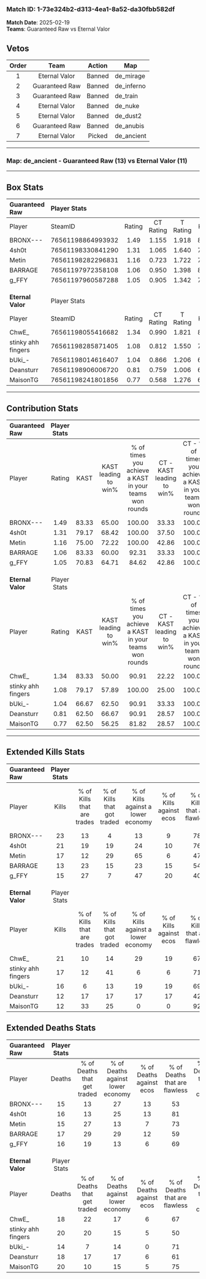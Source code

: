 ### Match ID: 1-73e324b2-d313-4ea1-8a52-da30fbb582df  
**Match Date**: 2025-02-19  
**Teams**: Guaranteed Raw vs Eternal Valor  

## Vetos  

| Order | Team | Action | Map |
| :---: | :--: | :----: | --- |
| 1 | Eternal Valor | Banned | de_mirage |
| 2 | Guaranteed Raw | Banned | de_inferno |
| 3 | Guaranteed Raw | Banned | de_train |
| 4 | Eternal Valor | Banned | de_nuke |
| 5 | Eternal Valor | Banned | de_dust2 |
| 6 | Guaranteed Raw | Banned | de_anubis |
| 7 | Eternal Valor | Picked | de_ancient |

---  

### **Map**: de_ancient - Guaranteed Raw (13) vs Eternal Valor (11)  
---  

## Box Stats  

| **Guaranteed Raw** | Player Stats      |        |           |          |       |      |       |         |        |      |     |
| :- | :- | :-: | :-: | :-: | :-: | :-: | :-: | :-: | :-: | :-: | :-: |
| Player             | SteamID           | Rating | CT Rating | T Rating | KAST  | ADR  | Kills | Assists | Deaths | K/D  | HS% |
| BRONX---           | 76561198864993932 |  1.49  |   1.155   |  1.918   | 83.33 | 95.2 |  23   |    5    |   15   | 1.53 | 43  |
| 4sh0t              | 76561198330841290 |  1.31  |   1.065   |  1.640   | 79.17 | 78.0 |  21   |    4    |   16   | 1.31 | 28  |
| Metin              | 76561198282296831 |  1.16  |   0.723   |  1.722   | 75.00 | 75.8 |  17   |    6    |   15   | 1.13 | 64  |
| BARRAGE            | 76561197972358108 |  1.06  |   0.950   |  1.398   | 83.33 | 82.8 |  13   |    9    |   17   | 0.76 | 38  |
| g_FFY              | 76561197960587288 |  1.05  |   0.905   |  1.342   | 70.83 | 77.8 |  15   |    8    |   16   | 0.94 | 60  |
|                    |                   |        |           |          |       |      |       |         |        |      |     |
|                    |                   |        |           |          |       |      |       |         |        |      |     |
|                    |                   |        |           |          |       |      |       |         |        |      |     |
| **Eternal Valor**  | Player Stats      |        |           |          |       |      |       |         |        |      |     |
| Player             | SteamID           | Rating | CT Rating | T Rating | KAST  | ADR  | Kills | Assists | Deaths | K/D  | HS% |
| ChwE_              | 76561198055416682 |  1.34  |   0.990   |  1.821   | 83.33 | 89.4 |  21   |    6    |   18   | 1.17 | 61  |
| stinky ahh fingers | 76561198285871405 |  1.08  |   0.812   |  1.550   | 79.17 | 73.4 |  17   |    9    |   20   | 0.85 | 76  |
| bUki_-             | 76561198014616407 |  1.04  |   0.866   |  1.206   | 66.67 | 66.7 |  16   |    2    |   14   | 1.14 | 50  |
| Deansturr          | 76561198906006720 |  0.81  |   0.759   |  1.006   | 62.50 | 72.1 |  12   |    8    |   18   | 0.67 | 41  |
| MaisonTG           | 76561198241801856 |  0.77  |   0.568   |  1.276   | 62.50 | 75.0 |  12   |    6    |   20   | 0.60 | 33  |
---  

## Contribution Stats  

| **Guaranteed Raw** | Player Stats |       |                      |                                                        |                           |                                                             |                          |                                                            |
| :- | :-: | :-: | :-: | :-: | :-: | :-: | :-: | :-: |
| Player             |    Rating    | KAST  | KAST leading to win% | % of times you achieve a KAST in your teams won rounds | CT - KAST leading to win% | CT - % of times you achieve a KAST in your teams won rounds | T - KAST leading to win% | T - % of times you achieve a KAST in your teams won rounds |
| BRONX---           |     1.49     | 83.33 |        65.00         |                         100.00                         |           33.33           |                           100.00                            |          90.91           |                           100.00                           |
| 4sh0t              |     1.31     | 79.17 |        68.42         |                         100.00                         |           37.50           |                           100.00                            |          90.91           |                           100.00                           |
| Metin              |     1.16     | 75.00 |        72.22         |                         100.00                         |           42.86           |                           100.00                            |          90.91           |                           100.00                           |
| BARRAGE            |     1.06     | 83.33 |        60.00         |                         92.31                          |           33.33           |                           100.00                            |          81.82           |                           90.00                            |
| g_FFY              |     1.05     | 70.83 |        64.71         |                         84.62                          |           42.86           |                           100.00                            |          80.00           |                           80.00                            |
|                    |              |       |                      |                                                        |                           |                                                             |                          |                                                            |
|                    |              |       |                      |                                                        |                           |                                                             |                          |                                                            |
|                    |              |       |                      |                                                        |                           |                                                             |                          |                                                            |
| **Eternal Valor**  | Player Stats |       |                      |                                                        |                           |                                                             |                          |                                                            |
| Player             |    Rating    | KAST  | KAST leading to win% | % of times you achieve a KAST in your teams won rounds | CT - KAST leading to win% | CT - % of times you achieve a KAST in your teams won rounds | T - KAST leading to win% | T - % of times you achieve a KAST in your teams won rounds |
| ChwE_              |     1.34     | 83.33 |        50.00         |                         90.91                          |           22.22           |                           100.00                            |          72.73           |                           88.89                            |
| stinky ahh fingers |     1.08     | 79.17 |        57.89         |                         100.00                         |           25.00           |                           100.00                            |          81.82           |                           100.00                           |
| bUki_-             |     1.04     | 66.67 |        62.50         |                         90.91                          |           33.33           |                           100.00                            |          80.00           |                           88.89                            |
| Deansturr          |     0.81     | 62.50 |        66.67         |                         90.91                          |           28.57           |                           100.00                            |          100.00          |                           88.89                            |
| MaisonTG           |     0.77     | 62.50 |        56.25         |                         81.82                          |           28.57           |                           100.00                            |          77.78           |                           77.78                            |
---  

## Extended Kills Stats  

| **Guaranteed Raw** | Player Stats |                            |                            |                                    |                         |                              |                                 |                                       |                    |           |
| :- | :-: | :-: | :-: | :-: | :-: | :-: | :-: | :-: | :-: | :-: |
| Player             |    Kills     | % of Kills that are trades | % of Kills that got traded | % of Kills against a lower economy | % of Kills against ecos | % of Kills that are flawless | % of Kills that are close duels | % of Kills that are assisted by flash | Pistol Round Kills | AWP Kills |
| BRONX---           |      23      |             13             |             4              |                 13                 |            9            |              78              |                0                |                   4                   |         3          |     2     |
| 4sh0t              |      21      |             19             |             19             |                 24                 |           10            |              76              |                0                |                   5                   |         1          |     6     |
| Metin              |      17      |             12             |             29             |                 65                 |            6            |              47              |               12                |                   0                   |         2          |     0     |
| BARRAGE            |      13      |             23             |             15             |                 23                 |           15            |              54              |               15                |                   0                   |         1          |     0     |
| g_FFY              |      15      |             27             |             7              |                 47                 |           20            |              40              |                7                |                   0                   |         1          |     0     |
|                    |              |                            |                            |                                    |                         |                              |                                 |                                       |                    |           |
|                    |              |                            |                            |                                    |                         |                              |                                 |                                       |                    |           |
|                    |              |                            |                            |                                    |                         |                              |                                 |                                       |                    |           |
| **Eternal Valor**  | Player Stats |                            |                            |                                    |                         |                              |                                 |                                       |                    |           |
| Player             |    Kills     | % of Kills that are trades | % of Kills that got traded | % of Kills against a lower economy | % of Kills against ecos | % of Kills that are flawless | % of Kills that are close duels | % of Kills that are assisted by flash | Pistol Round Kills | AWP Kills |
| ChwE_              |      21      |             10             |             14             |                 29                 |           19            |              67              |                0                |                   0                   |         0          |     2     |
| stinky ahh fingers |      17      |             12             |             41             |                 6                  |            6            |              71              |               12                |                   0                   |         2          |     0     |
| bUki_-             |      16      |             6              |             13             |                 19                 |           19            |              69              |                6                |                   0                   |         4          |     2     |
| Deansturr          |      12      |             17             |             17             |                 17                 |           17            |              42              |               17                |                   0                   |         0          |     0     |
| MaisonTG           |      12      |             33             |             25             |                 0                  |            0            |              92              |                8                |                  17                   |         2          |     1     |
## Extended Deaths Stats  

| **Guaranteed Raw** | Player Stats |                             |                                   |                          |                               |                            |                           |               |
| :- | :-: | :-: | :-: | :-: | :-: | :-: | :-: | :-: |
| Player             |    Deaths    | % of Deaths that get traded | % of Deaths against lower economy | % of Deaths against ecos | % of Deaths that are flawless | % of Deaths that are close | % of Deaths while blinded | Deaths to AWP |
| BRONX---           |      15      |             13              |                27                 |            13            |              53               |             20             |             0             |       0       |
| 4sh0t              |      16      |             13              |                25                 |            13            |              81               |             0              |             0             |       1       |
| Metin              |      15      |             27              |                13                 |            7             |              73               |             7              |             0             |       2       |
| BARRAGE            |      17      |             29              |                29                 |            12            |              59               |             6              |             6             |       1       |
| g_FFY              |      16      |             19              |                13                 |            6             |              69               |             6              |             6             |       1       |
|                    |              |                             |                                   |                          |                               |                            |                           |               |
|                    |              |                             |                                   |                          |                               |                            |                           |               |
|                    |              |                             |                                   |                          |                               |                            |                           |               |
| **Eternal Valor**  | Player Stats |                             |                                   |                          |                               |                            |                           |               |
| Player             |    Deaths    | % of Deaths that get traded | % of Deaths against lower economy | % of Deaths against ecos | % of Deaths that are flawless | % of Deaths that are close | % of Deaths while blinded | Deaths to AWP |
| ChwE_              |      18      |             22              |                17                 |            6             |              67               |             0              |             0             |       3       |
| stinky ahh fingers |      20      |             20              |                15                 |            5             |              50               |             10             |             0             |       2       |
| bUki_-             |      14      |              7              |                14                 |            0             |              71               |             0              |             0             |       2       |
| Deansturr          |      18      |             17              |                17                 |            6             |              61               |             0              |             6             |       1       |
| MaisonTG           |      20      |             10              |                15                 |            5             |              75               |             15             |             5             |       0       |
